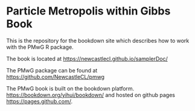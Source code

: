 # Particle Metropolis within Gibbs Book

This is the repository for the bookdown site which describes how to work with the PMwG R package.

The book is located at https://newcastlecl.github.io/samplerDoc/

The PMwG package can be found at https://github.com/NewcastleCL/pmwg

The PMwG book is built on the bookdown platform.
https://bookdown.org/yihui/bookdown/ and hosted on github pages https://pages.github.com/.


